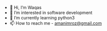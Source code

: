 - 👋 Hi, I’m Waqas
- 👀 I’m interested in software development
- 🌱 I’m currently learning python3
- 📫 How to reach me - amanimroz@gmail.com

<!---
Imrozki/Imrozki is a ✨ special ✨ repository because its `README.md` (this file) appears on your GitHub profile.
You can click the Preview link to take a look at your changes.
--->
